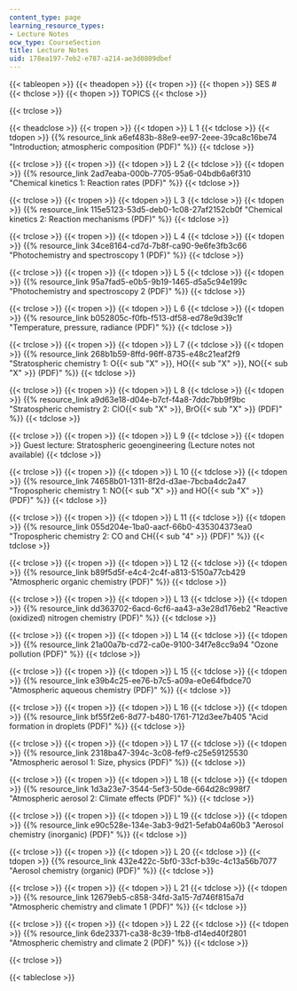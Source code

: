 ```yaml
---
content_type: page
learning_resource_types:
- Lecture Notes
ocw_type: CourseSection
title: Lecture Notes
uid: 178ea197-7eb2-e787-a214-ae3d0809dbef
---
```

{{< tableopen >}}
{{< theadopen >}}
{{< tropen >}}
{{< thopen >}}
SES #
{{< thclose >}}
{{< thopen >}}
TOPICS
{{< thclose >}}

{{< trclose >}}

{{< theadclose >}}
{{< tropen >}}
{{< tdopen >}}
L 1
{{< tdclose >}}
{{< tdopen >}}
{{% resource_link a6ef483b-88e9-ee97-2eee-39ca8c16be74 "Introduction; atmospheric composition (PDF)" %}}
{{< tdclose >}}

{{< trclose >}}
{{< tropen >}}
{{< tdopen >}}
L 2
{{< tdclose >}}
{{< tdopen >}}
{{% resource_link 2ad7eaba-000b-7705-95a6-04bdb6a6f310 "Chemical kinetics 1: Reaction rates (PDF)" %}}
{{< tdclose >}}

{{< trclose >}}
{{< tropen >}}
{{< tdopen >}}
L 3
{{< tdclose >}}
{{< tdopen >}}
{{% resource_link 115e5123-53d5-deb0-1c08-27af2152cb0f "Chemical kinetics 2: Reaction mechanisms (PDF)" %}}
{{< tdclose >}}

{{< trclose >}}
{{< tropen >}}
{{< tdopen >}}
L 4
{{< tdclose >}}
{{< tdopen >}}
{{% resource_link 34ce8164-cd7d-7b8f-ca90-9e6fe3fb3c66 "Photochemistry and spectroscopy 1 (PDF)" %}}
{{< tdclose >}}

{{< trclose >}}
{{< tropen >}}
{{< tdopen >}}
L 5
{{< tdclose >}}
{{< tdopen >}}
{{% resource_link 95a7fad5-e0b5-9b19-1465-d5a5c94e199c "Photochemistry and spectroscopy 2 (PDF)" %}}
{{< tdclose >}}

{{< trclose >}}
{{< tropen >}}
{{< tdopen >}}
L 6
{{< tdclose >}}
{{< tdopen >}}
{{% resource_link b052805c-f0fb-f513-df58-ed78e9d39c1f "Temperature, pressure, radiance (PDF)" %}}
{{< tdclose >}}

{{< trclose >}}
{{< tropen >}}
{{< tdopen >}}
L 7
{{< tdclose >}}
{{< tdopen >}}
{{% resource_link 268b1b59-8ffd-96ff-8735-e48c21eaf2f9 "Stratospheric chemistry 1: O{{< sub \"X\" >}}, HO{{< sub \"X\" >}}, NO{{< sub \"X\" >}} (PDF)" %}}
{{< tdclose >}}

{{< trclose >}}
{{< tropen >}}
{{< tdopen >}}
L 8
{{< tdclose >}}
{{< tdopen >}}
{{% resource_link a9d63e18-d04e-b7cf-f4a8-7ddc7bb9f9bc "Stratospheric chemistry 2: ClO{{< sub \"X\" >}}, BrO{{< sub \"X\" >}} (PDF)" %}}
{{< tdclose >}}

{{< trclose >}}
{{< tropen >}}
{{< tdopen >}}
L 9
{{< tdclose >}}
{{< tdopen >}}
Guest lecture: Stratospheric geoengineering (Lecture notes not available)
{{< tdclose >}}

{{< trclose >}}
{{< tropen >}}
{{< tdopen >}}
L 10
{{< tdclose >}}
{{< tdopen >}}
{{% resource_link 74658b01-1311-8f2d-d3ae-7bcba4dc2a47 "Tropospheric chemistry 1: NO{{< sub \"X\" >}} and HO{{< sub \"X\" >}} (PDF)" %}}
{{< tdclose >}}

{{< trclose >}}
{{< tropen >}}
{{< tdopen >}}
L 11
{{< tdclose >}}
{{< tdopen >}}
{{% resource_link 055d204e-1ba0-aacf-66b0-435304373ea0 "Tropospheric chemistry 2: CO and CH{{< sub \"4\" >}} (PDF)" %}}
{{< tdclose >}}

{{< trclose >}}
{{< tropen >}}
{{< tdopen >}}
L 12
{{< tdclose >}}
{{< tdopen >}}
{{% resource_link b89f5d5f-e4c4-2c4f-a813-5150a77cb429 "Atmospheric organic chemistry (PDF)" %}}
{{< tdclose >}}

{{< trclose >}}
{{< tropen >}}
{{< tdopen >}}
L 13
{{< tdclose >}}
{{< tdopen >}}
{{% resource_link dd363702-6acd-6cf6-aa43-a3e28d176eb2 "Reactive (oxidized) nitrogen chemistry (PDF)" %}}
{{< tdclose >}}

{{< trclose >}}
{{< tropen >}}
{{< tdopen >}}
L 14
{{< tdclose >}}
{{< tdopen >}}
{{% resource_link 21a00a7b-cd72-ca0e-9100-34f7e8cc9a94 "Ozone pollution (PDF)" %}}
{{< tdclose >}}

{{< trclose >}}
{{< tropen >}}
{{< tdopen >}}
L 15
{{< tdclose >}}
{{< tdopen >}}
{{% resource_link e39b4c25-ee76-b7c5-a09a-e0e64fbdce70 "Atmospheric aqueous chemistry (PDF)" %}}
{{< tdclose >}}

{{< trclose >}}
{{< tropen >}}
{{< tdopen >}}
L 16
{{< tdclose >}}
{{< tdopen >}}
{{% resource_link bf55f2e6-8d77-b480-1761-712d3ee7b405 "Acid formation in droplets (PDF)" %}}
{{< tdclose >}}

{{< trclose >}}
{{< tropen >}}
{{< tdopen >}}
L 17
{{< tdclose >}}
{{< tdopen >}}
{{% resource_link 2318ba47-394c-3c08-fef9-c25e59125530 "Atmospheric aerosol 1: Size, physics (PDF)" %}}
{{< tdclose >}}

{{< trclose >}}
{{< tropen >}}
{{< tdopen >}}
L 18
{{< tdclose >}}
{{< tdopen >}}
{{% resource_link 1d3a23e7-3544-5ef3-50de-664d28c998f7 "Atmospheric aerosol 2: Climate effects (PDF)" %}}
{{< tdclose >}}

{{< trclose >}}
{{< tropen >}}
{{< tdopen >}}
L 19
{{< tdclose >}}
{{< tdopen >}}
{{% resource_link e90c528e-134e-3ab3-9d21-5efab04a60b3 "Aerosol chemistry (inorganic) (PDF)" %}}
{{< tdclose >}}

{{< trclose >}}
{{< tropen >}}
{{< tdopen >}}
L 20
{{< tdclose >}}
{{< tdopen >}}
{{% resource_link 432e422c-5bf0-33cf-b39c-4c13a56b7077 "Aerosol chemistry (organic) (PDF)" %}}
{{< tdclose >}}

{{< trclose >}}
{{< tropen >}}
{{< tdopen >}}
L 21
{{< tdclose >}}
{{< tdopen >}}
{{% resource_link 12679eb5-c858-34fd-3a15-7d746f815a7d "Atmospheric chemistry and climate 1 (PDF)" %}}
{{< tdclose >}}

{{< trclose >}}
{{< tropen >}}
{{< tdopen >}}
L 22
{{< tdclose >}}
{{< tdopen >}}
{{% resource_link 6de23371-ca38-8c39-1fb8-d14ed40f2801 "Atmospheric chemistry and climate 2 (PDF)" %}}
{{< tdclose >}}

{{< trclose >}}

{{< tableclose >}}